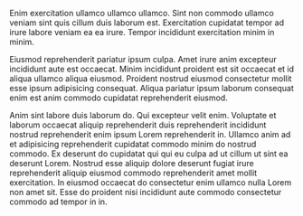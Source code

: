 Enim exercitation ullamco ullamco ullamco. Sint non commodo ullamco veniam sint quis cillum duis laborum est. Exercitation cupidatat tempor ad irure labore veniam ea ea irure. Tempor incididunt exercitation minim in minim.

Eiusmod reprehenderit pariatur ipsum culpa. Amet irure anim excepteur incididunt aute est occaecat. Minim incididunt proident est sit occaecat et id aliqua ullamco aliqua eiusmod. Proident nostrud eiusmod consectetur mollit esse ipsum adipisicing consequat. Aliqua pariatur ipsum laborum consequat enim est anim commodo cupidatat reprehenderit eiusmod.

Anim sint labore duis laborum do. Qui excepteur velit enim. Voluptate et laborum occaecat aliquip reprehenderit duis reprehenderit incididunt nostrud reprehenderit enim ipsum Lorem reprehenderit in. Ullamco anim ad et adipisicing reprehenderit cupidatat commodo minim do nostrud commodo. Ex deserunt do cupidatat qui qui eu culpa ad ut cillum ut sint ea deserunt Lorem. Nostrud esse aliquip dolore deserunt fugiat irure reprehenderit aliquip eiusmod commodo reprehenderit amet mollit exercitation. In eiusmod occaecat do consectetur enim ullamco nulla Lorem non amet sit. Esse do proident nisi incididunt aute commodo consectetur commodo ad tempor in in.